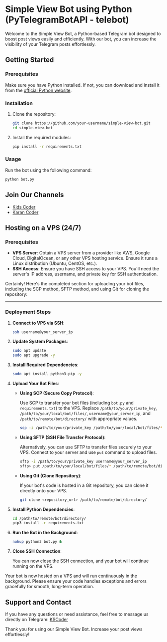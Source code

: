 # Simple View Bot using Python (PyTelegramBotAPI - telebot)

Welcome to the Simple View Bot, a Python-based Telegram bot designed to boost post views easily and efficiently. With our bot, you can increase the visibility of your Telegram posts effortlessly.

## Getting Started

### Prerequisites

Make sure you have Python installed. If not, you can download and install it from the [official Python website](https://www.python.org/).

### Installation

1. Clone the repository:

   ```bash
   git clone https://github.com/your-username/simple-view-bot.git
   cd simple-view-bot
   ```

2. Install the required modules:

   ```bash
   pip install -r requirements.txt
   ```

### Usage

Run the bot using the following command:

```bash
python bot.py
```

## Join Our Channels

- [Kids Coder](https://t.me/kids_coder)
- [Karan Coder](https://t.me/karancoder)

## Hosting on a VPS (24/7)

### Prerequisites

- **VPS Server**: Obtain a VPS server from a provider like AWS, Google Cloud, DigitalOcean, or any other VPS hosting service. Ensure it runs a Linux distribution (Ubuntu, CentOS, etc.).
- **SSH Access**: Ensure you have SSH access to your VPS. You'll need the server's IP address, username, and private key for SSH authentication.

Certainly! Here's the completed section for uploading your bot files, including the SCP method, SFTP method, and using Git for cloning the repository:

---

### Deployment Steps

1. **Connect to VPS via SSH**:

   ```bash
   ssh username@your_server_ip
   ```

2. **Update System Packages**:

   ```bash
   sudo apt update
   sudo apt upgrade -y
   ```

3. **Install Required Dependencies**:

   ```bash
   sudo apt install python3-pip -y
   ```

4. **Upload Your Bot Files**:

   - **Using SCP (Secure Copy Protocol)**:
   
     Use SCP to transfer your bot files (including `bot.py` and `requirements.txt`) to the VPS. Replace `/path/to/your/private_key`, `/path/to/your/local/bot/files/`, `username@your_server_ip`, and `/path/to/remote/bot/directory/` with appropriate values.
   
     ```bash
     scp -i /path/to/your/private_key /path/to/your/local/bot/files/* username@your_server_ip:/path/to/remote/bot/directory/
     ```

   - **Using SFTP (SSH File Transfer Protocol)**:

     Alternatively, you can use SFTP to transfer files securely to your VPS. Connect to your server and use `put` command to upload files.

     ```bash
     sftp -i /path/to/your/private_key username@your_server_ip
     sftp> put /path/to/your/local/bot/files/* /path/to/remote/bot/directory/
     ```

   - **Using Git (Clone Repository)**:

     If your bot's code is hosted in a Git repository, you can clone it directly onto your VPS.

     ```bash
     git clone <repository_url> /path/to/remote/bot/directory/
     ```

5. **Install Python Dependencies**:

   ```bash
   cd /path/to/remote/bot/directory/
   pip3 install -r requirements.txt
   ```

6. **Run the Bot in the Background**:

   ```bash
   nohup python3 bot.py &
   ```

7. **Close SSH Connection**:

   You can now close the SSH connection, and your bot will continue running on the VPS.

Your bot is now hosted on a VPS and will run continuously in the background. Please ensure your code handles exceptions and errors gracefully for smooth, long-term operation.

## Support and Contact

If you have any questions or need assistance, feel free to message us directly on Telegram: [KSCoder](https://t.me/kscoder)

Thank you for using our Simple View Bot. Increase your post views effortlessly!
